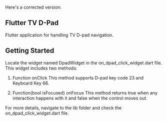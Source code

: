 Here's a corrected version:

## Flutter TV D-Pad
Flutter application for handling TV D-pad navigation.

## Getting Started
Locate the widget named DpadWidget in the on_dpad_click_widget.dart file. This widget includes two methods:

1) Function onClick
This method supports D-pad key code 23 and Keyboard Key 66.

2) Function(bool isFocused) onFocus
This method returns true when any interaction happens with it and false when the control moves out.

For more details, navigate to the lib folder and check the on_dpad_click_widget.dart file.
